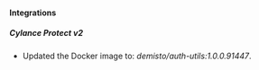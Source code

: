 #### Integrations
##### Cylance Protect v2
- Updated the Docker image to: *demisto/auth-utils:1.0.0.91447*.
